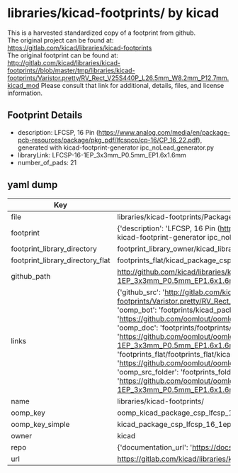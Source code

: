 # libraries/kicad-footprints/ by kicad  
This is a harvested standardized copy of a footprint from github.  
The original project can be found at:  
https://gitlab.com/kicad/libraries/kicad-footprints  
The original footprint can be found at:
http://gitlab.com/kicad/libraries/kicad-footprints//blob/master/tmp/libraries/kicad-footprints/Varistor.pretty/RV_Rect_V25S440P_L26.5mm_W8.2mm_P12.7mm.kicad_mod
Please consult that link for additional, details, files, and license information.  
## Footprint Details
* description: LFCSP, 16 Pin (https://www.analog.com/media/en/package-pcb-resources/package/pkg_pdf/lfcspcp/cp-16/CP_16_22.pdf), generated with kicad-footprint-generator ipc_noLead_generator.py  
* libraryLink: LFCSP-16-1EP_3x3mm_P0.5mm_EP1.6x1.6mm  
* number_of_pads: 21  
## yaml dump  
| Key | Value |  
| --- | --- |  
| file | libraries/kicad-footprints/Package_CSP.pretty/LFCSP-16-1EP_3x3mm_P0.5mm_EP1.6x1.6mm.kicad_mod |  
| footprint | {'description': 'LFCSP, 16 Pin (https://www.analog.com/media/en/package-pcb-resources/package/pkg_pdf/lfcspcp/cp-16/CP_16_22.pdf), generated with kicad-footprint-generator ipc_noLead_generator.py', 'libraryLink': 'LFCSP-16-1EP_3x3mm_P0.5mm_EP1.6x1.6mm', 'number_of_pads': 21} |  
| footprint_library_directory | footprint_library_owner/kicad_libraries/kicad-footprints/ |  
| footprint_library_directory_flat | footprints_flat/kicad_package_csp_lfcsp_16_1ep_3x3mm_p0_5mm_ep1_6x1_6mm/working |  
| github_path | http://github.com/kicad/libraries/kicad-footprints//blob/master/tmp/libraries/kicad-footprints/Package_CSP.pretty/LFCSP-16-1EP_3x3mm_P0.5mm_EP1.6x1.6mm.kicad_mod |  
| links | {'github_src': 'http://gitlab.com/kicad/libraries/kicad-footprints//blob/master/tmp/libraries/kicad-footprints/Varistor.pretty/RV_Rect_V25S440P_L26.5mm_W8.2mm_P12.7mm.kicad_mod', 'github_src_repo': 'https://gitlab.com/kicad/libraries/kicad-footprints', 'oomp_bot': 'footprints/kicad_package_csp_lfcsp_16_1ep_3x3mm_p0_5mm_ep1_6x1_6mm/working', 'oomp_bot_github': 'https://github.com/oomlout/oomlout_oomp_footprint_bot/tree/main/footprints/kicad_package_csp_lfcsp_16_1ep_3x3mm_p0_5mm_ep1_6x1_6mm/working', 'oomp_doc': 'footprints/footprints/kicad/Package_CSP/LFCSP-16-1EP_3x3mm_P0.5mm_EP1.6x1.6mm/working/', 'oomp_doc_github': 'https://github.com/oomlout/oomlout_oomp_footprint_doc/tree/main/footprints/footprints/kicad/Package_CSP/LFCSP-16-1EP_3x3mm_P0.5mm_EP1.6x1.6mm/working', 'oomp_src_flat': 'footprints_flat/footprints_flat/kicad_package_csp_lfcsp_16_1ep_3x3mm_p0_5mm_ep1_6x1_6mm/working', 'oomp_src_flat_github': 'https://github.com/oomlout/oomlout_oomp_footprint_src/tree/main/footprints_flat/kicad_package_csp_lfcsp_16_1ep_3x3mm_p0_5mm_ep1_6x1_6mm/working', 'oomp_src_folder': 'footprints_folder/footprints_folder/kicad/Package_CSP/LFCSP-16-1EP_3x3mm_P0.5mm_EP1.6x1.6mm/working', 'oomp_src_folder_github': 'https://github.com/oomlout/oomlout_oomp_footprint_src/tree/main/footprints_folder/kicad/Package_CSP/LFCSP-16-1EP_3x3mm_P0.5mm_EP1.6x1.6mm/working'} |  
| name | libraries/kicad-footprints/ |  
| oomp_key | oomp_kicad_package_csp_lfcsp_16_1ep_3x3mm_p0_5mm_ep1_6x1_6mm |  
| oomp_key_simple | kicad_package_csp_lfcsp_16_1ep_3x3mm_p0_5mm_ep1_6x1_6mm |  
| owner | kicad |  
| repo | {'documentation_url': 'https://docs.github.com/rest/repos/repos#get-a-repository', 'message': 'Not Found'} |  
| url | https://gitlab.com/kicad/libraries/kicad-footprints |  

